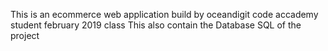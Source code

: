 This is an ecommerce web application build by oceandigit  code accademy student february 2019 class
This also contain the Database SQL of the project
